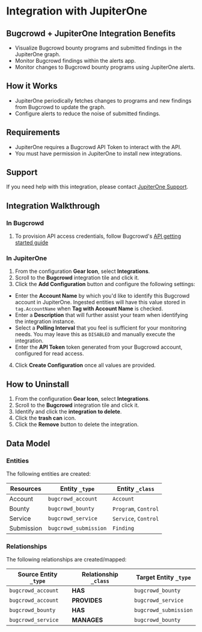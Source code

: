# Integration with JupiterOne

## Bugcrowd + JupiterOne Integration Benefits

*   Visualize Bugcrowd bounty programs and submitted findings in the JupiterOne
    graph.
*   Monitor Bugcrowd findings within the alerts app.
*   Monitor changes to Bugcrowd bounty programs using JupiterOne alerts.

## How it Works

*   JupiterOne periodically fetches changes to programs and new findings from
    Bugcrowd to update the graph.
*   Configure alerts to reduce the noise of submitted findings.

## Requirements

*   JupiterOne requires a Bugcrowd API Token to interact with the API.
*   You must have permission in JupiterOne to install new integrations.

## Support

If you need help with this integration, please contact
[JupiterOne Support](https://support.jupiterone.io).

## Integration Walkthrough

### In Bugcrowd

1.  To provision API access credentials, follow Bugcrowd's
    [API getting started guide](https://docs.bugcrowd.com/api/getting-started/)

### In JupiterOne

1.  From the configuration **Gear Icon**, select **Integrations**.
2.  Scroll to the **Bugcrowd** integration tile and click it.
3.  Click the **Add Configuration** button and configure the following settings:

*   Enter the **Account Name** by which you'd like to identify this Bugcrowd
    account in JupiterOne. Ingested entities will have this value stored in
    `tag.AccountName` when **Tag with Account Name** is checked.
*   Enter a **Description** that will further assist your team when identifying
    the integration instance.
*   Select a **Polling Interval** that you feel is sufficient for your monitoring
    needs. You may leave this as `DISABLED` and manually execute the integration.
*   Enter the **API Token** token generated from your Bugcrowd account, configured
    for read access.

4.  Click **Create Configuration** once all values are provided.

## How to Uninstall

1.  From the configuration **Gear Icon**, select **Integrations**.
2.  Scroll to the **Bugcrowd** integration tile and click it.
3.  Identify and click the **integration to delete**.
4.  Click the **trash can** icon.
5.  Click the **Remove** button to delete the integration.

<!-- {J1_DOCUMENTATION_MARKER_START} -->

<!--
********************************************************************************
NOTE: ALL OF THE FOLLOWING DOCUMENTATION IS GENERATED USING THE
"j1-integration document" COMMAND. DO NOT EDIT BY HAND! PLEASE SEE THE DEVELOPER
DOCUMENTATION FOR USAGE INFORMATION:

https://github.com/JupiterOne/sdk/blob/master/docs/integrations/development.md
********************************************************************************
-->

## Data Model

### Entities

The following entities are created:

| Resources  | Entity `_type`        | Entity `_class`      |
| ---------- | --------------------- | -------------------- |
| Account    | `bugcrowd_account`    | `Account`            |
| Bounty     | `bugcrowd_bounty`     | `Program`, `Control` |
| Service    | `bugcrowd_service`    | `Service`, `Control` |
| Submission | `bugcrowd_submission` | `Finding`            |

### Relationships

The following relationships are created/mapped:

| Source Entity `_type` | Relationship `_class` | Target Entity `_type` |
| --------------------- | --------------------- | --------------------- |
| `bugcrowd_account`    | **HAS**               | `bugcrowd_bounty`     |
| `bugcrowd_account`    | **PROVIDES**          | `bugcrowd_service`    |
| `bugcrowd_bounty`     | **HAS**               | `bugcrowd_submission` |
| `bugcrowd_service`    | **MANAGES**           | `bugcrowd_bounty`     |

<!--
********************************************************************************
END OF GENERATED DOCUMENTATION AFTER BELOW MARKER
********************************************************************************
-->

<!-- {J1_DOCUMENTATION_MARKER_END} -->
